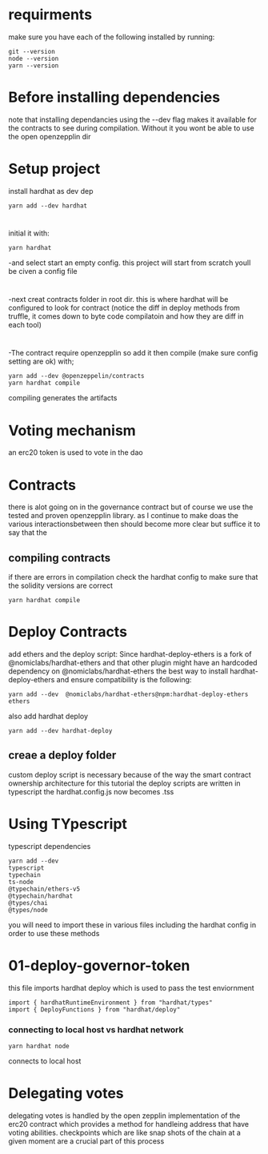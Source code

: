 # requirments

make sure you have each of the following installed by running:

```
git --version
node --version
yarn --version
```

# Before installing dependencies
note that installing dependancies using the --dev flag makes it available for the contracts to see during compilation.
Without it you wont be able to use the open openzepplin dir 

# Setup project

install hardhat as dev dep
```
yarn add --dev hardhat
```
#
initial it with:
```
yarn hardhat
```
-and select start an empty config. this project will start from scratch
youll be civen a config file

#
-next creat contracts folder in root dir. this is where hardhat will be configured to look
for contract (notice the diff in deploy methods from truffle, it comes down to byte code compilatoin and 
how they are diff in each tool) 
#
-The contract require openzepplin so add it then compile (make sure config setting are ok) with;
```
yarn add --dev @openzeppelin/contracts
yarn hardhat compile
```

compiling generates the artifacts

# Voting mechanism
an erc20 token is used to vote in the dao

# Contracts
there is alot going on in the governance contract but of course we use the tested and proven 
openzepplin library. as I continue to make doas the various interactionsbetween then should become
more clear but suffice it to say that the 

## compiling contracts
if there are errors in compilation check the hardhat config to make sure
that the solidity versions are correct
```
yarn hardhat compile
```

# Deploy Contracts
add ethers and the deploy script:
Since hardhat-deploy-ethers is a fork of @nomiclabs/hardhat-ethers and that other plugin might have
an hardcoded dependency on @nomiclabs/hardhat-ethers the best way to install hardhat-deploy-ethers
and ensure compatibility is the following:
```
yarn add --dev  @nomiclabs/hardhat-ethers@npm:hardhat-deploy-ethers ethers
```

also add hardhat deploy
```
yarn add --dev hardhat-deploy
```

 ## creae a deploy folder
 custom deploy script is necessary because of the way the smart contract ownership architecture
 for this tutorial the deploy scripts are written in typescript the hardhat.config.js now becomes .tss

# Using TYpescript
typescript dependencies
```
yarn add --dev
typescript
typechain 
ts-node
@typechain/ethers-v5
@typechain/hardhat
@types/chai 
@types/node
```

you will need to import these in various files including the hardhat config in order to
use these methods

# 01-deploy-governor-token

this file imports hardhat deploy which is used to pass the test enviornment 
```
import { hardhatRuntimeEnvironment } from "hardhat/types"
import { DeployFunctions } from "hardhat/deploy"
```

### connecting to local host vs hardhat network
```
yarn hardhat node 
```
connects to local host

# Delegating votes

delegating votes is handled by the open zepplin implementation of the erc20 contract which provides a method for handleing
address that have voting abilities. checkpoints which are like snap shots of the chain at a given moment are a crucial part of this 
process
